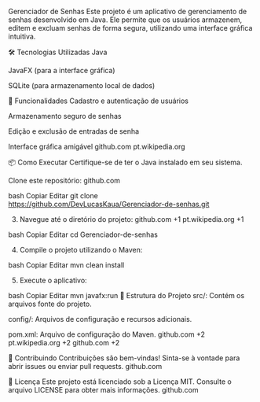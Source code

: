 Gerenciador de Senhas
Este projeto é um aplicativo de gerenciamento de senhas desenvolvido em Java. Ele permite que os usuários armazenem, editem e excluam senhas de forma segura, utilizando uma interface gráfica intuitiva.

🛠️ Tecnologias Utilizadas
Java

JavaFX (para a interface gráfica)

SQLite (para armazenamento local de dados)

🚀 Funcionalidades
Cadastro e autenticação de usuários

Armazenamento seguro de senhas

Edição e exclusão de entradas de senha

Interface gráfica amigável
github.com
pt.wikipedia.org

📦 Como Executar
Certifique-se de ter o Java instalado em seu sistema.

Clone este repositório:
github.com

bash
Copiar
Editar
git clone https://github.com/DevLucasKaua/Gerenciador-de-senhas.git

3. Navegue até o diretório do projeto:
   github.com
   +1
   pt.wikipedia.org
   +1

bash
Copiar
Editar
cd Gerenciador-de-senhas

4. Compile o projeto utilizando o Maven:

bash
Copiar
Editar
mvn clean install

5. Execute o aplicativo:

bash
Copiar
Editar
mvn javafx:run
📁 Estrutura do Projeto
src/: Contém os arquivos fonte do projeto.

config/: Arquivos de configuração e recursos adicionais.

pom.xml: Arquivo de configuração do Maven.
github.com
+2
pt.wikipedia.org
+2
github.com
+2

🤝 Contribuindo
Contribuições são bem-vindas! Sinta-se à vontade para abrir issues ou enviar pull requests.
github.com

📄 Licença
Este projeto está licenciado sob a Licença MIT. Consulte o arquivo LICENSE para obter mais informações.
github.com